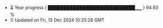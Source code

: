 - ⏳ Year progress { ████████████████████████████▁▁ } 94.93 %
- ⏰ Updated on Fri, 13 Dec 2024 10:25:28 GMT

